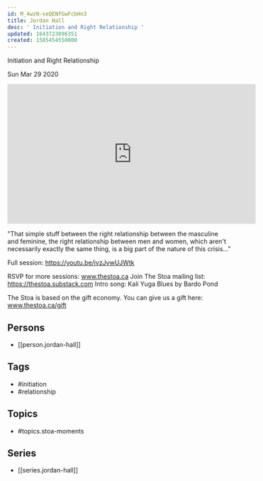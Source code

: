 ```yaml
---
id: M_4wzN-seQENfGwFcbHn3
title: Jordan Hall
desc: ' Initiation and Right Relationship '
updated: 1643723096351
created: 1585454550000
---
```



 Initiation and Right Relationship 

Sun Mar 29 2020

<iframe width="560" height="315" src="https://www.youtube.com/embed/P0L81BP8xgQ" title="Jordan Hall: Initiation and Right Relationship (Stoa Moments)" frameborder="0" allow="accelerometer; autoplay; clipboard-write; encrypted-media; gyroscope; picture-in-picture" allowfullscreen ></iframe>

"That simple stuff between the right relationship between the masculine and feminine, the right relationship between men and women, which aren't necessarily exactly the same thing, is a big part of the nature of this crisis..." 

Full session: https://youtu.be/jvzJvwUJWtk

RSVP for more sessions: www.thestoa.ca
Join The Stoa mailing list: https://thestoa.substack.com
Intro song: Kali Yuga Blues by Bardo Pond

The Stoa is based on the gift economy. You can give us a gift here: www.thestoa.ca/gift

## Persons

- [[person.jordan-hall]]

## Tags

- #initiation
- #relationship

## Topics

- #topics.stoa-moments

## Series

- [[series.jordan-hall]]

